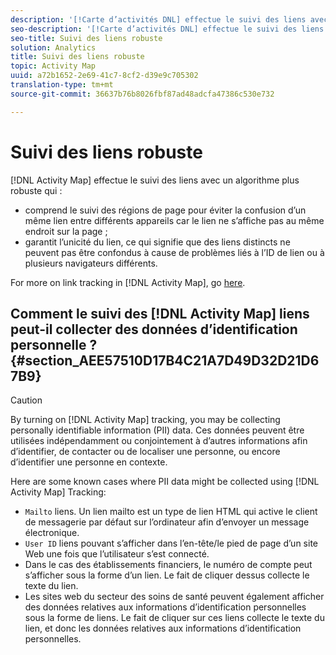 ```yaml
---
description: '[!Carte d’activités DNL] effectue le suivi des liens avec un algorithme plus robuste qui '
seo-description: '[!Carte d’activités DNL] effectue le suivi des liens avec un algorithme plus robuste qui '
seo-title: Suivi des liens robuste
solution: Analytics
title: Suivi des liens robuste
topic: Activity Map
uuid: a72b1652-2e69-41c7-8cf2-d39e9c705302
translation-type: tm+mt
source-git-commit: 36637b76b8026fbf87ad48adcfa47386c530e732

---
```



# Suivi des liens robuste

[!DNL Activity Map] effectue le suivi des liens avec un algorithme plus robuste qui :

* comprend le suivi des régions de page pour éviter la confusion d’un même lien entre différents appareils car le lien ne s’affiche pas au même endroit sur la page ;
* garantit l’unicité du lien, ce qui signifie que des liens distincts ne peuvent pas être confondus à cause de problèmes liés à l’ID de lien ou à plusieurs navigateurs différents.

For more on link tracking in [!DNL Activity Map], go [here](/help/analyze/activity-map/activitymap-link-tracking/activitymap-link-tracking-methodology.md).

## Comment le suivi des [!DNL Activity Map] liens peut-il collecter des données d’identification personnelle ? {#section_AEE57510D17B4C21A7D49D32D21D67B9}

>[!CAUTION]
>
>By turning on [!DNL Activity Map] tracking, you may be collecting personally identifiable information (PII) data. Ces données peuvent être utilisées indépendamment ou conjointement à d’autres informations afin d’identifier, de contacter ou de localiser une personne, ou encore d’identifier une personne en contexte.
>
>Here are some known cases where PII data might be collected using [!DNL Activity Map] Tracking:
>
>* `Mailto` liens. Un lien mailto est un type de lien HTML qui active le client de messagerie par défaut sur l’ordinateur afin d’envoyer un message électronique.
>* `User ID` liens pouvant s’afficher dans l’en-tête/le pied de page d’un site Web une fois que l’utilisateur s’est connecté.
>* Dans le cas des établissements financiers, le numéro de compte peut s’afficher sous la forme d’un lien. Le fait de cliquer dessus collecte le texte du lien.
>* Les sites web du secteur des soins de santé peuvent également afficher des données relatives aux informations d’identification personnelles sous la forme de liens. Le fait de cliquer sur ces liens collecte le texte du lien, et donc les données relatives aux informations d’identification personnelles.
>




